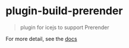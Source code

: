 # plugin-build-prerender

> plugin for icejs to support Prerender 

For more detail, see the [docs](https://ice.work/docs/guide/advance/prerender)